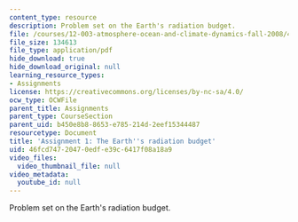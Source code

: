 ```yaml
---
content_type: resource
description: Problem set on the Earth's radiation budget.
file: /courses/12-003-atmosphere-ocean-and-climate-dynamics-fall-2008/46fcd74720470edfe39c6417f08a18a9_hmk1.pdf
file_size: 134613
file_type: application/pdf
hide_download: true
hide_download_original: null
learning_resource_types:
- Assignments
license: https://creativecommons.org/licenses/by-nc-sa/4.0/
ocw_type: OCWFile
parent_title: Assignments
parent_type: CourseSection
parent_uid: b450e8b8-8653-e785-214d-2eef15344487
resourcetype: Document
title: 'Assignment 1: The Earth''s radiation budget'
uid: 46fcd747-2047-0edf-e39c-6417f08a18a9
video_files:
  video_thumbnail_file: null
video_metadata:
  youtube_id: null
---
```

Problem set on the Earth's radiation budget.